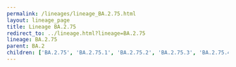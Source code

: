 ```yaml
---
permalink: /lineages/lineage_BA.2.75.html
layout: lineage_page
title: Lineage BA.2.75
redirect_to: ../lineage.html?lineage=BA.2.75
lineage: BA.2.75
parent: BA.2
children: ['BA.2.75', 'BA.2.75.1', 'BA.2.75.2', 'BA.2.75.3', 'BA.2.75.4']
---
```

